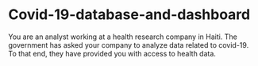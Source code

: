 # Covid-19-database-and-dashboard
You are an analyst working at a health research company in Haiti.  The government has asked your company to analyze data related to covid-19.  To that end, they have provided you with access to health data.
